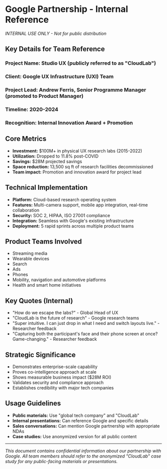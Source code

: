 # Google Partnership - Internal Reference

*INTERNAL USE ONLY - Not for public distribution*

## Key Details for Team Reference

### **Project Name:** Studio UX (publicly referred to as "CloudLab")
### **Client:** Google UX Infrastructure (UXI) Team
### **Project Lead:** Andrew Ferris, Senior Programme Manager (promoted to Product Manager)
### **Timeline:** 2020-2024
### **Recognition:** Internal Innovation Award + Promotion

## Core Metrics
- **Investment:** $100M+ in physical UX research labs (2015-2022)
- **Utilization:** Dropped to 11.8% post-COVID
- **Savings:** $28M projected savings
- **Space reduction:** 13,500 sq ft of research facilities decommissioned
- **Team impact:** Promotion and innovation award for project lead

## Technical Implementation
- **Platform:** Cloud-based research operating system
- **Features:** Multi-camera support, mobile app integration, real-time collaboration
- **Security:** SOC 2, HIPAA, ISO 27001 compliance
- **Integration:** Seamless with Google's existing infrastructure
- **Deployment:** 5 rapid sprints across multiple product teams

## Product Teams Involved
- Streaming media
- Wearable devices  
- Search
- Ads
- Phones
- Mobility, navigation and automotive platforms
- Health and smart home initiatives

## Key Quotes (Internal)
- "How do we escape the labs?" - Global Head of UX
- "CloudLab is the future of research" - Google research teams
- "Super intuitive. I can just drop in what I need and switch layouts live." - Researcher feedback
- "Capturing both the participant's face and their phone screen at once? Game-changing." - Researcher feedback

## Strategic Significance
- Demonstrates enterprise-scale capability
- Proves co-intelligence approach at scale
- Shows measurable business impact ($28M ROI)
- Validates security and compliance approach
- Establishes credibility with major tech companies

## Usage Guidelines
- **Public materials:** Use "global tech company" and "CloudLab"
- **Internal presentations:** Can reference Google and specific details
- **Sales conversations:** Can mention Google partnership with appropriate NDAs
- **Case studies:** Use anonymized version for all public content

---

*This document contains confidential information about our partnership with Google. All team members should refer to the anonymized "CloudLab" case study for any public-facing materials or presentations.*
